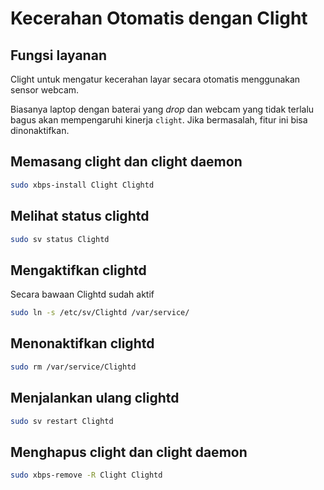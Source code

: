 # Kecerahan Otomatis dengan Clight

## Fungsi layanan

Clight untuk mengatur kecerahan layar secara otomatis menggunakan sensor webcam.

Biasanya laptop dengan baterai yang _drop_ dan webcam yang tidak terlalu bagus akan mempengaruhi kinerja `clight`. Jika bermasalah, fitur ini bisa dinonaktifkan.

## Memasang clight dan clight daemon

```bash
sudo xbps-install Clight Clightd
```

## Melihat status clightd

```bash
sudo sv status Clightd
```

## Mengaktifkan clightd

Secara bawaan Clightd sudah aktif

```bash
sudo ln -s /etc/sv/Clightd /var/service/
```

## Menonaktifkan clightd

```bash
sudo rm /var/service/Clightd
```

## Menjalankan ulang clightd

```bash
sudo sv restart Clightd
```

## Menghapus clight dan clight daemon

```bash
sudo xbps-remove -R Clight Clightd
```
